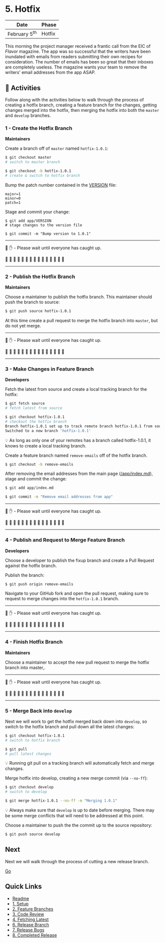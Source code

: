 # 5. Hotfix

| Date | Phase |
| --- | --- |
|  February 5<sup>th</sup> | Hotfix |

This morning the project manager received a frantic call from the EIC of _Flavor_ magazine. The app was so successful that the writers have been inundated with emails from readers submitting their own recipes for consideration. The number of emails has been so great that their inboxes are completely useless. The magazine wants your team to remove the writers' email addresses from the app ASAP.

## :running: Activities

Follow along with the activities below to walk through the process of creating a hotfix branch, creating a feature branch for the changes, getting changes merged into the hotfix, then merging the hotfix into both the `master` and `develop` branches.

### 1 - Create the Hotfix Branch

__Maintainers__

Create a branch off of `master` named `hotfix-1.0.1`:
```sh
$ git checkout master
# switch to master branch

$ git checkout -b hotfix-1.0.1
# create & switch to hotfix branch
```

Bump the patch number contained in the [VERSION](/app/VERSION) file:
```
major=1
minor=0
patch=1
```

Stage and commit your change:
```
$ git add app/VERSION
# stage changes to the version file

$ git commit -m "Bump version to 1.0.1"
```

---

:cop: :raised_hand: - Please wait until everyone has caught up.

:construction: :construction: :construction: :construction: :construction: :construction: :construction: :construction: :construction: :construction: :construction: :construction: :construction: :construction: :construction:

---

### 2 - Publish the Hotfix Branch


__Maintainers__

Choose a maintainer to publish the hotfix branch. This maintainer should push the branch to source:

```sh
$ git push source hotfix-1.0.1
```

At this time create a pull request to merge the hotfix branch into `master`, but do not yet merge.

---

:cop: :raised_hand: - Please wait until everyone has caught up.

:construction: :construction: :construction: :construction: :construction: :construction: :construction: :construction: :construction: :construction: :construction: :construction: :construction: :construction: :construction:

---

### 3 - Make Changes in Feature Branch

__Developers__

Fetch the latest from source and create a local tracking branch for the hotfix:

```sh
$ git fetch source
# fetch latest from source

$ git checkout hotfix-1.0.1
# checkout the hotfix branch
Branch hotfix-1.0.1 set up to track remote branch hotfix-1.0.1 from source.
Switched to a new branch 'hotfix-1.0.1'
```

:bulb: As long as only one of your remotes has a branch called hotfix-1.0.1, it knows to create a local tracking branch.


Create a feature branch named `remove-emails` off of the hotfix branch.
```sh
$ git checkout -b remove-emails
```

After removing the email addresses from the main page ([/app/index.md](/app/index.md)), stage and commit the change:
```sh
$ git add app/index.md

$ git commit -m "Remove email addresses from app"
```

---

:cop: :raised_hand: - Please wait until everyone has caught up.

:construction: :construction: :construction: :construction: :construction: :construction: :construction: :construction: :construction: :construction: :construction: :construction: :construction: :construction: :construction:

---

### 4 - Publish and Request to Merge Feature Branch

__Developers__

Choose a developer to publish the fixup branch and create a Pull Request against the hotfix branch.

Publish the branch:
```sh
$ git push origin remove-emails
```

Navigate to your GitHub fork and open the pull request, making sure to request to merge changes into the `hotfix-1.0.1` branch.

---

:cop: :raised_hand: - Please wait until everyone has caught up.

:construction: :construction: :construction: :construction: :construction: :construction: :construction: :construction: :construction: :construction: :construction: :construction: :construction: :construction: :construction:

---

### 4 - Finish Hotfix Branch

__Maintainers__

Choose a maintainer to accept the new pull request to merge the hotfix branch into master,.

---

:cop: :raised_hand: - Please wait until everyone has caught up.

:construction: :construction: :construction: :construction: :construction: :construction: :construction: :construction: :construction: :construction: :construction: :construction: :construction: :construction: :construction:

---

### 5 - Merge Back into `develop`

Next we will work to get the hotfix merged back down into `develop`, so switch to the hotfix branch and pull down all the latest changes:
```sh
$ git checkout hotfix-1.0.1
# switch to hotfix branch

$ git pull
# pull latest changes
```

:bulb: Running git pull on a tracking branch will automatically fetch and merge changes.

Merge hotfix into develop, creating a new merge commit (via `--no-ff`):
```sh
$ git checkout develop
# switch to develop

$ git merge hotfix-1.0.1 --no-ff -m "Merging 1.0.1"
```

:bulb: Always make sure that `develop` is up to date before merging. There may be some merge conflicts that will need to be addressed at this point.

Choose a maintainer to push the the commit up to the source repository:
```sh
$ git push source develop
```

## Next

Next we will walk through the process of cutting a new release branch.

[Go](6-release-branch.md)

## Quick Links

- [Readme](../readme.md)
- [1. Setup](1-setup.md)
- [2. Feature Branches](2-feature-branches.md)
- [3. Code Review](3-code-review.md)
- [4. Fetching Latest](4-fetching-latest.md)
- [6. Release Branch](6-release-branch.md)
- [7. Release Bugs](7-release-bugs.md)
- [8. Completed Release](8-completed-release.md)

